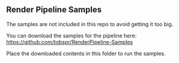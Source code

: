 ## Render Pipeline Samples

The samples are not included in this repo to avoid getting it too big.


You can download the samples for the pipeline here:
https://github.com/tobspr/RenderPipeline-Samples


Place the downloaded contents in this folder to run the samples.